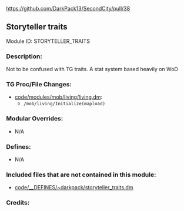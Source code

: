 https://github.com/DarkPack13/SecondCity/pull/38

## Storyteller traits

Module ID: STORYTELLER_TRAITS <!-- Uppercase, UNDERSCORE_CONNECTED name of your module, that you use to mark files. This is so people can case-sensitive search for your edits, if any. -->

### Description:

Not to be confused with TG traits. A stat system based heavily on WoD

<!-- Here, try to describe what your PR does, what features it provides and any other directly useful information. -->

### TG Proc/File Changes:

- [code/modules/mob/living/living.dm](/code/modules/mob/living/living.dm):
	- `/mob/living/Initialize(mapload)`
<!-- If you edited any core procs, you should list them here. You should specify the files and procs you changed.
E.g:
- `code/modules/mob/living.dm`: `proc/overriden_proc`, `var/overriden_var`
  -->

### Modular Overrides:

- N/A
<!-- If you added a new modular override (file or code-wise) for your module, you should list it here. Code files should specify what procs they changed, in case of multiple modules using the same file.
E.g:
- `modular_nova/master_files/sound/my_cool_sound.ogg`
- `modular_nova/master_files/code/my_modular_override.dm`: `proc/overriden_proc`, `var/overriden_var`
  -->

### Defines:

- N/A
<!-- If you needed to add any defines, mention the files you added those defines in, along with the name of the defines. -->

### Included files that are not contained in this module:

- [code/__DEFINES/~darkpack/storyteller_traits.dm](code/__DEFINES/~darkpack/storyteller_traits.dm)
<!-- Likewise, be it a non-modular file or a modular one that's not contained within the folder belonging to this specific module, it should be mentioned here. Good examples are icons or sounds that are used between multiple modules, or other such edge-cases. -->

### Credits:

<!-- Here go the credits to you, dear coder, and in case of collaborative work or ports, credits to the original source of the code. -->
